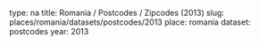 type: na
title: Romania / Postcodes / Zipcodes (2013)
slug: places/romania/datasets/postcodes/2013
place: romania
dataset: postcodes
year: 2013
